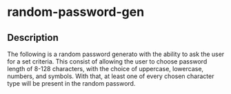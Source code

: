 # random-password-gen

## Description
The following is a random password generato with the ability to ask the user for a set criteria. This consist of allowing the user to choose password length of 8-128 characters, with the choice of uppercase, lowercase, numbers, and symbols. With that, at least one of every chosen character type will be present in the random password.

